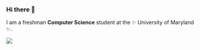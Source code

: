 ### Hi there 👋

I am a freshman **Computer Science** student at the ✨ University of Maryland ✨.

![](https://komarev.com/ghpvc/?username=alleny0o)
